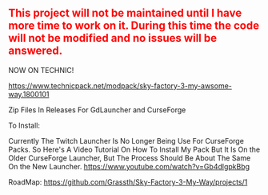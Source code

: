 <font color='red'>This project will not be maintained until I have more time to work on it. During this time the code will not be modified and no issues will be answered.</font>
-----

NOW ON TECHNIC!

https://www.technicpack.net/modpack/sky-factory-3-my-awsome-way.1800101

Zip Files In Releases For GdLauncher and CurseForge

To Install:

Currently The Twitch Launcher Is No Longer Being Use For CurseForge Packs. So Here's A Video Tutorial On How To Install My Pack But It Is On the Older CurseForge Launcher, But The Process Should Be About The Same On the New Launcher.
https://www.youtube.com/watch?v=Gb4dlgpkBbg

RoadMap: 
https://github.com/Grassth/Sky-Factory-3-My-Way/projects/1 


